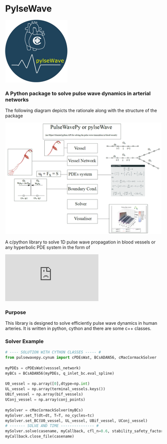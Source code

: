 # PylseWave

![pylsewavelogo](./doc/sphinx-rootdir/figures/pylsewave_logo64x64.png)

### A Python package to solve pulse wave dynamics in arterial networks

The following diagram depicts the rationale along with the structure of the package

![pylsewave toolkit](./JupyterNbs/images/pylsewave.png)

A c/python library to solve 1D pulse wave propagation in blood vessels or any hyperbolic PDE system in the form of

![Hyperbolic system](https://latex.codecogs.com/gif.latex?%5Cfrac%7B%5Cpartial%20%5Cbf%7BU%7D%7D%7B%5Cpartial%20t%7D%20&plus;%20%5Cfrac%7B%5Cpartial%20%5Cbf%7BF%7D%7D%7B%5Cpartial%20x%7D%20%3D%20%5Cbf%7BS%7D)

### Purpose
This library is designed to solve efficiently pulse wave dynamics in human arteries. It is written in python, cython and there are some c++ classes.

### Solver Example
```python
# ---- SOLUTION WITH CYTHON CLASSES ----- #
from pulsewavepy.cynum import cPDEsWat, BCsADAN56, cMacCormackSolver

myPDEs = cPDEsWat(vesssel_network)
myBCs = BCsADAN56(myPDEs, q_inlet_bc.eval_spline)

U0_vessel = np.array([0],dtype=np.int)
UL_vessel = np.array(terminal_vessels.keys())
UBif_vessel = np.array(bif_vessels)
UConj_vessel = np.array(conj_points)

mySolver = cMacCormackSolver(myBCs)
mySolver.set_T(dt=dt, T=T, no_cycles=tc)
mySolver.set_BC(U0_vessel, UL_vessel, UBif_vessel, UConj_vessel)
# ------- SOLVE AND TIME --------------- #
mySolver.solve(casename, myCallback, cfl_n=0.6, stability_safety_factor=1.0)
myCallback.close_file(casename)
```
